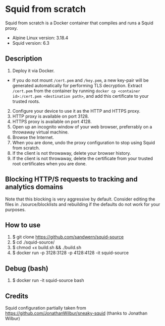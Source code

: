 # Squid from scratch

Squid from scratch is a Docker container that compiles and runs a Squid proxy.

* Alpine Linux version: 3.18.4
* Squid version: 6.3

## Description

1. Deploy it via Docker.
  - If you do not mount `/cert.pem` and `/key.pem`, a new key-pair will be
    generated automatically for performing TLS decryption. Extract `/cert.pem`
    from the container by running
    `docker cp <container id>:/cert.pem <destination path>`, and add this
    certificate to your trusted roots.
2. Configure your device to use it as the HTTP and HTTPS proxy.
  1. HTTP proxy is available on port 3128.
  2. HTTPS proxy is available on port 4128.
3. Open up an incognito window of your web browser, preferrably on a
   throwaway virtual machine.
4. Browse the Internet.
5. When you are done, undo the proxy configuration to stop using Squid from scratch.
6. If the client is not throwaway, delete your browser history.
7. If the client is not throwaway, delete the certificate from your trusted
   root certificates when you are done.

## Blocking HTTP/S requests to tracking and analytics domains

Note that this blocking is very aggressive by default. Consider editing the files in ./source/blocklists and rebuilding if the defaults do not work for your purposes.

## How to use

1. $ git clone https://github.com/sandwern/squid-source
2. $ cd ./squid-source/
3. $ chmod +x build.sh && ./build.sh
4. $ docker run -p 3128:3128 -p 4128:4128 -it squid-source

## Debug (bash)

1. $ docker run -it squid-source bash

## Credits

Squid configuration partially taken from https://github.com/JonathanWilbur/sneaky-squid (thanks to Jonathan Wilbur)
